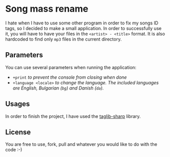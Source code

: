 # Song mass rename

I hate when I have to use some other program in order to fix my songs ID tags, so I decided to make a small application. In order to successfully use it, you will have to have your files in the `<artist> - <title>` format. It is also hardcoded to find only `mp3` files in the current directory.

## Parameters

You can use several parameters when running the application:

* `+print` _to prevent the console from closing when done_
* `+language <locale>` _to change the language. The included languages are English, Bulgarian (`bg`) and Danish (`da`)._

## Usages

In order to finish the project, I have used the [taglib-sharp](https://github.com/mono/taglib-sharp) library.

## License 

You are free to use, fork, pull and whatever you would like to do with the code :-)